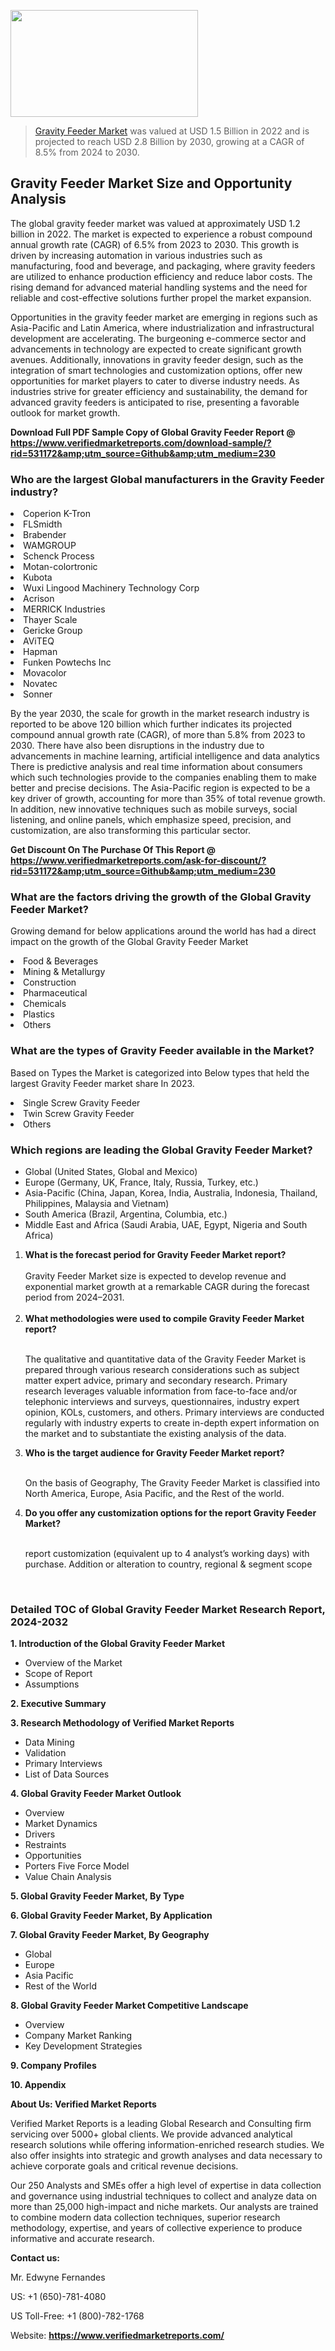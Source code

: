 <img src="https://ffe5etoiles.com/wp-content/uploads/2024/12/MST1-300x171.png" alt="" width="300" height="171" class="alignnone size-medium wp-image-20088" /><blockquote><p><p><a href="https://www.verifiedmarketreports.com/download-sample/?rid=531172&utm_source=Github&utm_medium=230" target="_blank">Gravity Feeder Market</a> was valued at USD 1.5 Billion in 2022 and is projected to reach USD 2.8 Billion by 2030, growing at a CAGR of 8.5% from 2024 to 2030.</p></blockquote><p><h2>Gravity Feeder Market Size and Opportunity Analysis</h2><p>The global gravity feeder market was valued at approximately USD 1.2 billion in 2022. The market is expected to experience a robust compound annual growth rate (CAGR) of 6.5% from 2023 to 2030. This growth is driven by increasing automation in various industries such as manufacturing, food and beverage, and packaging, where gravity feeders are utilized to enhance production efficiency and reduce labor costs. The rising demand for advanced material handling systems and the need for reliable and cost-effective solutions further propel the market expansion.</p><p>Opportunities in the gravity feeder market are emerging in regions such as Asia-Pacific and Latin America, where industrialization and infrastructural development are accelerating. The burgeoning e-commerce sector and advancements in technology are expected to create significant growth avenues. Additionally, innovations in gravity feeder design, such as the integration of smart technologies and customization options, offer new opportunities for market players to cater to diverse industry needs. As industries strive for greater efficiency and sustainability, the demand for advanced gravity feeders is anticipated to rise, presenting a favorable outlook for market growth.</p></p><p class=""><strong>Download Full PDF Sample Copy of Global Gravity Feeder Report @ <a href="https://www.verifiedmarketreports.com/download-sample/?rid=531172&amp;utm_source=Github&amp;utm_medium=230" target="_blank">https://www.verifiedmarketreports.com/download-sample/?rid=531172&amp;utm_source=Github&amp;utm_medium=230</a></strong></p><h3 id="" class="">Who are the largest Global manufacturers in the Gravity Feeder industry?</h3><p><li>Coperion K-Tron</li><li> FLSmidth</li><li> Brabender</li><li> WAMGROUP</li><li> Schenck Process</li><li> Motan-colortronic</li><li> Kubota</li><li> Wuxi Lingood Machinery Technology Corp</li><li> Acrison</li><li> MERRICK Industries</li><li> Thayer Scale</li><li> Gericke Group</li><li> AViTEQ</li><li> Hapman</li><li> Funken Powtechs Inc</li><li> Movacolor</li><li> Novatec</li><li> Sonner</li></p><div class=""><div class="" dir="" data-message-author-role="" data-message-id="" data-message-model-slug=""><div class=""><div class=""><div class=""><div class="" dir="" data-message-author-role="" data-message-id="" data-message-model-slug=""><div class=""><div class=""><p>By the year 2030, the scale for growth in the market research industry is reported to be above 120 billion which further indicates its projected compound annual growth rate (CAGR), of more than 5.8% from 2023 to 2030. There have also been disruptions in the industry due to advancements in machine learning, artificial intelligence and data analytics There is predictive analysis and real time information about consumers which such technologies provide to the companies enabling them to make better and precise decisions. The Asia-Pacific region is expected to be a key driver of growth, accounting for more than 35% of total revenue growth. In addition, new innovative techniques such as mobile surveys, social listening, and online panels, which emphasize speed, precision, and customization, are also transforming this particular sector.</p><p><strong>Get Discount On The Purchase Of This Report @&nbsp; <a href="https://www.verifiedmarketreports.com/ask-for-discount/?rid=531172&amp;utm_source=Github&amp;utm_medium=230" target="_blank">https://www.verifiedmarketreports.com/ask-for-discount/?rid=531172&amp;utm_source=Github&amp;utm_medium=230</a></strong></p></div></div></div></div></div></div></div></div><h3 id="" class="">What are the factors driving the growth of the Global Gravity Feeder Market?</h3><p id="" class="">Growing demand for below applications around the world has had a direct impact on the growth of the Global Gravity Feeder Market</p><p id="" class=""><li>Food & Beverages</li><li> Mining & Metallurgy</li><li> Construction</li><li> Pharmaceutical</li><li> Chemicals</li><li> Plastics</li><li> Others</li></p><h3 id="" class="">What are the types of Gravity Feeder available in the Market?</h3><p id="" class="">Based on Types the Market is categorized into Below types that held the largest Gravity Feeder market share In 2023.</p><p id="" class=""><li>Single Screw Gravity Feeder</li><li> Twin Screw Gravity Feeder</li><li> Others</li></p><h3 id="" class="">Which regions are leading the Global Gravity Feeder Market?</h3><ul><li>Global (United States, Global and Mexico)</li><li>Europe (Germany, UK, France, Italy, Russia, Turkey, etc.)</li><li>Asia-Pacific (China, Japan, Korea, India, Australia, Indonesia, Thailand, Philippines, Malaysia and Vietnam)</li><li>South America (Brazil, Argentina, Columbia, etc.)</li><li>Middle East and Africa (Saudi Arabia, UAE, Egypt, Nigeria and South Africa)</li></ul><p><ol><li><strong>What is the forecast period for Gravity Feeder Market report?<br /></strong><br /><span data-sheets-root="1" data-sheets-value="{&quot;1&quot;:2,&quot;2&quot;:&quot;XXXX size is expected to develop revenue and exponential market growth at a remarkable CAGR during the forecast period from 2024&ndash;2030.&quot;}" data-sheets-userformat="{&quot;2&quot;:12674,&quot;4&quot;:{&quot;1&quot;:2,&quot;2&quot;:16776960},&quot;10&quot;:2,&quot;11&quot;:0,&quot;15&quot;:&quot;Arial&quot;,&quot;16&quot;:12}">Gravity Feeder Market size is expected to develop revenue and exponential market growth at a remarkable CAGR during the forecast period from 2024&ndash;2031.</span><br /><br /></li><li><strong>What methodologies were used to compile Gravity Feeder Market report?<br /><br /></strong><p>The qualitative and quantitative data of the&nbsp;Gravity Feeder Market is prepared through various research considerations such as subject matter expert advice, primary and secondary research. Primary research leverages valuable information from face-to-face and/or telephonic interviews and surveys, questionnaires, industry expert opinion, KOLs, customers, and others. Primary interviews are conducted regularly with industry experts to create in-depth expert information on the market and to substantiate the existing analysis of the data.&nbsp;</p></li><li><strong>Who is the target audience for Gravity Feeder Market report?<br /><br /></strong><p>On the basis of Geography, The&nbsp;Gravity Feeder Market is classified into North America, Europe, Asia Pacific, and the Rest of the world.</p></li><li><strong>Do you offer any customization options for the report Gravity Feeder Market?<br /><br /></strong><p>report customization (equivalent up to 4 analyst&rsquo;s working days) with purchase. Addition or alteration to country, regional &amp; segment scope</p><p>&nbsp;</p></li></ol></p><h3 id="" class="">Detailed TOC of Global Gravity Feeder Market Research Report, 2024-2032</h3><p id="" class=""><strong>1. Introduction of the Global Gravity Feeder Market</strong></p><ul><li>Overview of the Market</li><li>Scope of Report</li><li>Assumptions</li></ul><p id="" class=""><strong>2. Executive Summary</strong></p><p id="" class=""><strong>3. Research Methodology of&nbsp;Verified Market Reports</strong></p><ul><li>Data Mining</li><li>Validation</li><li>Primary Interviews</li><li>List of Data Sources</li></ul><p id="" class=""><strong>4. Global Gravity Feeder Market Outlook</strong></p><ul><li>Overview</li><li>Market Dynamics</li><li>Drivers</li><li>Restraints</li><li>Opportunities</li><li>Porters Five Force Model</li><li>Value Chain Analysis</li></ul><p id="" class=""><strong>5. Global Gravity Feeder Market, By&nbsp;Type</strong></p><p id="" class=""><strong>6. Global Gravity Feeder Market, By Application</strong></p><p id="" class=""><strong>7. Global Gravity Feeder Market, By Geography</strong></p><ul><li>Global</li><li>Europe</li><li>Asia Pacific</li><li>Rest of the World</li></ul><p id="" class=""><strong>8. Global Gravity Feeder Market Competitive Landscape</strong></p><ul><li>Overview</li><li>Company Market Ranking</li><li>Key Development Strategies</li></ul><p id="" class=""><strong>9. Company Profiles</strong></p><p id="" class=""><strong>10. Appendix</strong></p><p id="" class=""><strong>About Us: Verified Market Reports</strong></p><p id="" class="">Verified Market Reports is a leading Global Research and Consulting firm servicing over 5000+ global clients. We provide advanced analytical research solutions while offering information-enriched research studies. We also offer insights into strategic and growth analyses and data necessary to achieve corporate goals and critical revenue decisions.</p><p id="" class="">Our 250 Analysts and SMEs offer a high level of expertise in data collection and governance using industrial techniques to collect and analyze data on more than 25,000 high-impact and niche markets. Our analysts are trained to combine modern data collection techniques, superior research methodology, expertise, and years of collective experience to produce informative and accurate research.</p><p id="" class=""><strong>Contact us:</strong></p><p id="" class="">Mr. Edwyne Fernandes</p><p id="" class="">US: +1 (650)-781-4080</p><p id="" class="">US Toll-Free: +1 (800)-782-1768</p><p id="" class="">Website: <a target="" data-test-app-aware-link=""><strong>https://www.verifiedmarketreports.com/</strong></a></p>
